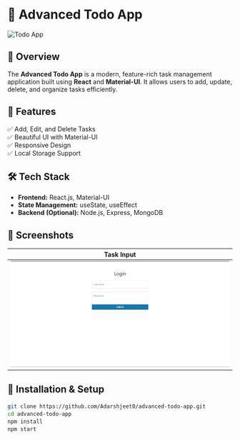 # 🚀 Advanced Todo App  

![Todo App](https://your-image-url.com)  

## 📌 Overview  
The **Advanced Todo App** is a modern, feature-rich task management application built using **React** and **Material-UI**. It allows users to add, update, delete, and organize tasks efficiently.  

## 🌟 Features  
✅ Add, Edit, and Delete Tasks  
✅ Beautiful UI with Material-UI  
✅ Responsive Design  
✅ Local Storage Support  

## 🛠️ Tech Stack  
- **Frontend:** React.js, Material-UI  
- **State Management:** useState, useEffect  
- **Backend (Optional):** Node.js, Express, MongoDB  

## 📸 Screenshots  
| Task Input | 
|------------|
| ![Login Page](./public/assets/login.png) |

## 🚀 Installation & Setup  
```sh
git clone https://github.com/Adarshjeet0/advanced-todo-app.git
cd advanced-todo-app
npm install
npm start
```

